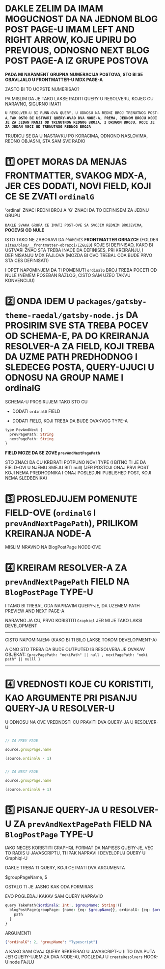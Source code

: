 # DAKLE ZELIM DA IMAM MOGUCNOST DA NA JEDNOM BLOG POST PAGE-U IMAM LEFT AND RIGHT ARROW, KOJE UPIRU DO PREVIOUS, ODNOSNO NEXT BLOG POST PAGE-A IZ GRUPE POSTOVA

**PADA MI NAPAMENT GRUPNA NUMERACIJA POSTOVA, STO BI SE OBAVLJALO U FRONTMATTER-U MDX PAGE-A**

ZASTO BI TO UOPSTE NUMERISAO?

PA MISLIM DA JE TAKO LAKSE RADITI QUERY U RESOLVERU, KOJEG CU NARAVNO, SIGURNO IMATI

`U RESOLVER-U BI RUNN-OVA QUERY, U ODNOSU NA REDNI BROJ TRENUTNOG POST-A`, **`TAK OSTO BI USTVARI QUERY-OVAO DVA NODE-A, PREMA, JEDNOM BROJU KOJI JE ZA JEDAN MANJI OD TRENUTNOG REDNOG BROJA, I DRUGOM BROJU, KOJI JE ZA JEDAN VECI OD TRENUTNOG REDNOG BROJA`**

TRUDICU SE DA U NASTAVKU PO KORACIMA, ODNONO NASLOVIMA, REDNO OBJASNI, STA SAM SVE RADIO

# :one: OPET MORAS DA MENJAS FRONTMATTER, SVAKOG MDX-A, JER CES DODATI, NOVI FIELD, KOJI CE SE ZVATI `ordinalG`

'ordinal' ZNACI REDNI BROJ A 'G' ZNACI DA TO DEFINISEM ZA JEDNU GRUPU

`DAKLE SVAKA GRUPA CE IMATI POST-OVE SA SVOJIM REDNIM BROJEVIMA`, **POCEVSI OD NULE** 

ISTO TAKO NE ZABORAVI DA `PROMENIS` **FRONTMATTER OBRAZCE** (FOLDER `sites/blog/__frontmatter-obrazci/IZGLED`) KOJE SI DEFINISAO, KAKO BI USTVARI ZNAO STA TREBA INACE DA DEFINISES, PRI KREIRANJU, I DEFINISANJU MDX FAJLOVA (MOZDA BI OVO TREBAL ODA BUDE PRVO STA CES DEFINISATI)

I OPET NAPOMINJEM DA TI POMENUTI `ordinalG` BROJ TREBA POCETI OD NULE (NEMEM POSEBAN RAZLOG, CISTO SAM UZEO TAKVU KONVENCIJU)

# :two: ONDA IDEM U `packages/gatsby-theme-raedal/gatsby-node.js` DA PROSIRIM SVE STA TREBA POCEV OD SCHEMA-E, PA DO KREIRANJA RESOLVER-A ZA FIELD, KOJI TREBA DA UZME PATH PREDHODNOG I SLEDECEG POSTA, QUERY-UJUCI U ODNOSU NA GROUP NAME I ordinalG

SCHEMA-U PROSIRUJEM TAKO STO CU

- DODATI `ordinalG` FIELD

- DODATI FIELD, KOJI TREBA DA BUDE OVAKVOG TYPE-A

```php
type PevAndNext {
  prevPagePath: String
  nextPagePath: String
}
```

**FIELD MOZE DA SE ZOVE `prevAndNextPagePath`**

STO ZNACI DA CU KREIRATI POTPUNO NOVI TYPE (I BITNO TI JE DA FIELD-OVI U NJEMU SMEJU BITI null) (JER POSTOJI ONAJ PRVI POST KOJI NEMA PREDHODNIKA I ONAJ POSLEDJNI PUBLISHED POST, KOJI NEMA SLEDBENIKA) 

# :three: PROSLEDJUJEM POMENUTE FIELD-OVE (`ordinalG` I `prevAndNextPagePath`), PRILIKOM KREIRANJA NODE-A

MISLIM NRAVNO NA BlogPostPage NODE-OVE

# :four: KREIRAM RESOLVER-A ZA `prevAndNextPagePath` FIELD NA `BlogPostPage` TYPE-U

I TAMO BI TREBAL ODA NAPRAVIM QUERY-JE, DA UZEMEM PATH PREVIEW AND NEXT PAGE-A

NARAVNO JA CU, PRVO KORISTITI `Graphiql` JER MI JE TAKO LAKSI DEVELOPMENT 

***

CISTO NAPOMINJEM: (KAKO BI TI BILO LAKSE TOKOM DEVELOPMENT-A)

A ONO STO TREBA DA BUDE OUTPUTED IS RESOLVERA JE OVAKAV OBJEKAT:
`{prevPagePath: "nekiPath" || null , nextPagePath: "neki path" || nulll }`

***

# :four: VREDNOSTI KOJE CU KORISTITI, KAO ARGUMENTE PRI PISANJU QUERY-JA U RESOLVER-U

U ODNOSU NA OVE VREDNOSTI CU PRAVITI DVA QUERY-JA U RESOLVER-U

```js

// ZA PREV PAGE

source.groupPage.name

(source.ordinalG - 1)

```

```js

// ZA NEXT PAGE

source.groupPage.name

(source.ordinalG + 1)

```

# :five: PISANJE QUERY-JA U RESOLVER-U ZA `prevAndNextPagePath` FIELD NA `BlogPostPage` TYPE-U

IAKO NECES KORISTITI GRAPHQL FORMAT DA NAPISES QUERY-JE, VEC TO RADIS U JAVASCRIPTU, TI IPAK NAPRAVI I DEVELOPUJ QUERY U Graphiql-U

DAKLE TREBA TI QUERY, KOJI CE IMATI DVA ARGUMENTA

$groupPageName, $

OSTALO TI JE JASNO KAK ODA FORMIRAS

EVO POGLEDAJ KAKAV SAM QUERY NAPRAVIO

```php
query TakePath($ordinalG: Int!, $groupName: String!){
  blogPostPage(groupPage: {name: {eq: $groupName}}, ordinalG: {eq: $ordinalG}){
    path
  }
}
```

ARGUMENTI

```json
{"ordinalG": 2, "groupName": "Typescript"}
```

A KAKO SAM OVAJ QUERY REKREIRAO U JAVASCRIPT-U (I TO DVA PUTA JER QUERY-UJEM ZA DVA NODE-A), POGLEDAJ U `createResolvers` HOOK-U node FAJLU


